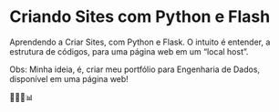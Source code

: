 # Criando Sites com Python e Flash 


<p>Aprendendo a Criar Sites, com Python e Flask. O intuito é entender, a estrutura de códigos, para uma página web em um “local host”.

Obs: Minha ideia, é, criar meu portfólio para Engenharia de Dados, disponível em uma página web!</p>👩🏻‍💻📊

